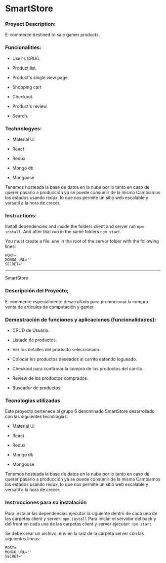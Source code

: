 # SmartStore

### Proyect Description:

E-commerce destined to sale gamer products. 

### Funcionalities: 

- User's CRUD.

- Product list.

- Product's single view page.

- Shopping cart

- Checkout.

- Product's review.

- Search.
  
  
### Technologyes:

- Material UI

- React

- Redux

- Mongo db

- Mongoose

Tenemos hosteada la base de datos en la nube por lo tanto en caso de querer pasarlo a producción ya se puede consumir de la misma
Cambiamos los estados usando redux, lo que nos permite un sitio web escalable y versatil a la hora de crecer.


### Instructions:

Install dependencies and inside the folders client and server run `npm install`.
And after that run in the same folders `npm start`.

You must create a file .env in the root of the server folder with the following lines:

    PORT=
    MONGO_URL=''
    SECRET='' 

---------------------------------------------------------------------------------------------------------------------------------------------------------

SmartStore

### Descripción del Proyecto;

E-commerce especialmente desarrollado para promocionar la compra-venta de articulos de computación y gamer.

### Demostración de funciones y aplicaciones (funcionalidades):

- CRUD de Usuario.

- Listado de productos.

- Ver los detalles del producto seleccionado.

- Colocar los productos deseados al carrito estando logueado.

- Checkout para confirmar la compra de los productos del carrito.

- Review de los productos comprados.

- Buscador de productos. 
  
  
### Tecnologías utilizadas

Este proyecto pertenece al grupo 6 denominado SmartStore desarrollado con las siguientes tecnologias:

- Material UI

- React

- Redux

- Mongo db

- Mongoose

Tenemos hosteada la base de datos en la nube por lo tanto en caso de querer pasarlo a producción ya se puede consumir de la misma
Cambiamos los estados usando redux, lo que nos permite un sitio web escalable y versatil a la hora de crecer.


### Instrucciones para su instalación

Para instalar las dependencias ejecutar lo siguiente dentro de cada una de las carpetas client y server: `npm install` 
Para iniciar el servidor del back y del front en cada una de las carpetas client y server ejecutar: `npm start`

Se debe crear un archivo .env en la raiz de la carpeta server con las siguientes lineas:

    PORT=
    MONGO_URL=''
    SECRET='' 
    

